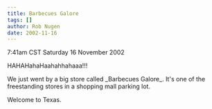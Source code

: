 ```yaml
---
title: Barbecues Galore
tags: []
author: Rob Nugen
date: 2002-11-16
---
```


<p class=date>7:41am CST Saturday 16 November 2002</p>

<p>HAHAHahaHaahahhahaaa!!!</p>

<p>We just went by a big store called _Barbecues Galore_.  It's one of
the freestanding stores in a shopping mall parking lot.</p>

<p>Welcome to Texas.</p>
